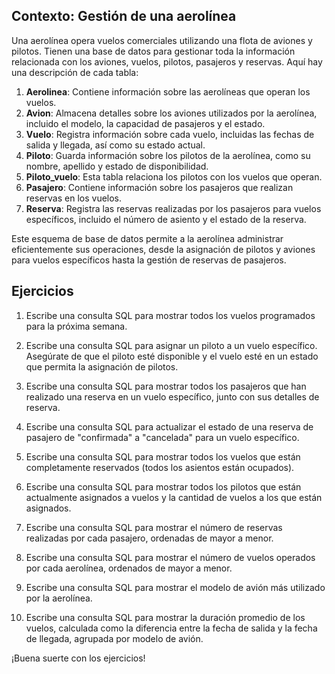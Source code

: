 ## Contexto: Gestión de una aerolínea

Una aerolínea opera vuelos comerciales utilizando una flota de aviones y pilotos. Tienen una base de datos para gestionar toda la información relacionada con los aviones, vuelos, pilotos, pasajeros y reservas. Aquí hay una descripción de cada tabla:

1. **Aerolinea**: Contiene información sobre las aerolíneas que operan los vuelos.
2. **Avion**: Almacena detalles sobre los aviones utilizados por la aerolínea, incluido el modelo, la capacidad de pasajeros y el estado.
3. **Vuelo**: Registra información sobre cada vuelo, incluidas las fechas de salida y llegada, así como su estado actual.
4. **Piloto**: Guarda información sobre los pilotos de la aerolínea, como su nombre, apellido y estado de disponibilidad.
5. **Piloto_vuelo**: Esta tabla relaciona los pilotos con los vuelos que operan.
6. **Pasajero**: Contiene información sobre los pasajeros que realizan reservas en los vuelos.
7. **Reserva**: Registra las reservas realizadas por los pasajeros para vuelos específicos, incluido el número de asiento y el estado de la reserva.

Este esquema de base de datos permite a la aerolínea administrar eficientemente sus operaciones, desde la asignación de pilotos y aviones para vuelos específicos hasta la gestión de reservas de pasajeros.

## Ejercicios

1. Escribe una consulta SQL para mostrar todos los vuelos programados para la próxima semana.

2. Escribe una consulta SQL para asignar un piloto a un vuelo específico. Asegúrate de que el piloto esté disponible y el vuelo esté en un estado que permita la asignación de pilotos.

3. Escribe una consulta SQL para mostrar todos los pasajeros que han realizado una reserva en un vuelo específico, junto con sus detalles de reserva.

4. Escribe una consulta SQL para actualizar el estado de una reserva de pasajero de "confirmada" a "cancelada" para un vuelo específico.

5. Escribe una consulta SQL para mostrar todos los vuelos que están completamente reservados (todos los asientos están ocupados).

6. Escribe una consulta SQL para mostrar todos los pilotos que están actualmente asignados a vuelos y la cantidad de vuelos a los que están asignados.

7. Escribe una consulta SQL para mostrar el número de reservas realizadas por cada pasajero, ordenadas de mayor a menor.

8. Escribe una consulta SQL para mostrar el número de vuelos operados por cada aerolínea, ordenados de mayor a menor.

9. Escribe una consulta SQL para mostrar el modelo de avión más utilizado por la aerolínea.

10. Escribe una consulta SQL para mostrar la duración promedio de los vuelos, calculada como la diferencia entre la fecha de salida y la fecha de llegada, agrupada por modelo de avión.

¡Buena suerte con los ejercicios!
